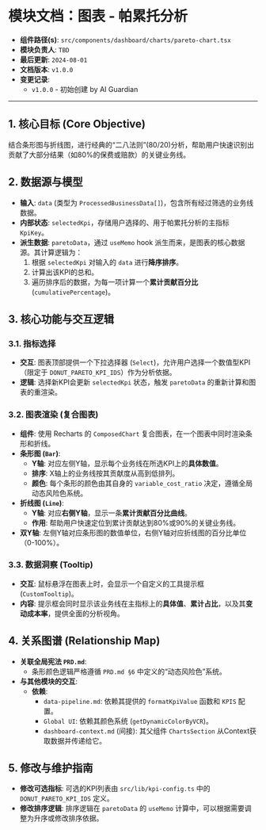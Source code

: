
# 模块文档：图表 - 帕累托分析

- **组件路径(s)**: `src/components/dashboard/charts/pareto-chart.tsx`
- **模块负责人**: `TBD`
- **最后更新**: `2024-08-01`
- **文档版本**: `v1.0.0`
- **变更记录**:
  - `v1.0.0` - 初始创建 by AI Guardian

---

## 1. 核心目标 (Core Objective)
结合条形图与折线图，进行经典的“二八法则”(80/20)分析，帮助用户快速识别出贡献了大部分结果（如80%的保费或赔款）的关键业务线。

## 2. 数据源与模型
- **输入**: `data` (类型为 `ProcessedBusinessData[]`)，包含所有经过筛选的业务线数据。
- **内部状态**: `selectedKpi`，存储用户选择的、用于帕累托分析的主指标 `KpiKey`。
- **派生数据**: `paretoData`，通过 `useMemo` hook 派生而来，是图表的核心数据源。其计算逻辑为：
  1.  根据 `selectedKpi` 对输入的 `data` 进行**降序排序**。
  2.  计算出该KPI的总和。
  3.  遍历排序后的数据，为每一项计算一个**累计贡献百分比** (`cumulativePercentage`)。

## 3. 核心功能与交互逻辑
### 3.1. 指标选择
- **交互**: 图表顶部提供一个下拉选择器 (`Select`)，允许用户选择一个数值型KPI（限定于 `DONUT_PARETO_KPI_IDS`）作为分析依据。
- **逻辑**: 选择新KPI会更新 `selectedKpi` 状态，触发 `paretoData` 的重新计算和图表的重渲染。

### 3.2. 图表渲染 (复合图表)
- **组件**: 使用 Recharts 的 `ComposedChart` 复合图表，在一个图表中同时渲染条形和折线。
- **条形图 (`Bar`)**:
  - **Y轴**: 对应左侧Y轴，显示每个业务线在所选KPI上的**具体数值**。
  - **排序**: X轴上的业务线按其贡献度从高到低排列。
  - **颜色**: 每个条形的颜色由其自身的 `variable_cost_ratio` 决定，遵循全局动态风险色系统。
- **折线图 (`Line`)**:
  - **Y轴**: 对应**右侧Y轴**，显示一条**累计贡献百分比曲线**。
  - **作用**: 帮助用户快速定位到累计贡献达到80%或90%的关键业务线。
- **双Y轴**: 左侧Y轴对应条形图的数值单位，右侧Y轴对应折线图的百分比单位（0-100%）。

### 3.3. 数据洞察 (Tooltip)
- **交互**: 鼠标悬浮在图表上时，会显示一个自定义的工具提示框 (`CustomTooltip`)。
- **内容**: 提示框会同时显示该业务线在主指标上的**具体值**、**累计占比**，以及其**变动成本率**，提供全面的分析视角。

## 4. 关系图谱 (Relationship Map)
- **关联全局宪法 `PRD.md`**:
  - 条形颜色逻辑严格遵循 `PRD.md §6` 中定义的“动态风险色”系统。
- **与其他模块的交互**:
  - **依赖**:
    - `data-pipeline.md`: 依赖其提供的 `formatKpiValue` 函数和 `KPIS` 配置。
    - `Global UI`: 依赖其颜色系统 (`getDynamicColorByVCR`)。
    - `dashboard-context.md` (间接): 其父组件 `ChartsSection` 从Context获取数据并传递给它。

## 5. 修改与维护指南
- **修改可选指标**: 可选的KPI列表由 `src/lib/kpi-config.ts` 中的 `DONUT_PARETO_KPI_IDS` 定义。
- **修改排序逻辑**: 排序逻辑在 `paretoData` 的 `useMemo` 计算中，可以根据需要调整为升序或修改排序依据。
